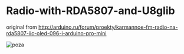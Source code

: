 # Radio-with-RDA5807-and-U8glib

original from http://arduino.ru/forum/proekty/karmannoe-fm-radio-na-rda5807-iic-oled-096-i-arduino-pro-mini

![poza](https://github.com/vlad-gheorghe/Radio-with-RDA5807-and-U8glib/blob/main/1616676118701.jpg)
